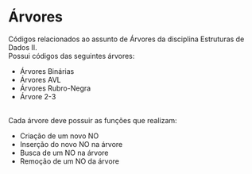 # Árvores
Códigos relacionados ao assunto de Árvores da disciplina Estruturas de Dados II.<br>
Possui códigos das seguintes árvores:
  - Árvores Binárias
  - Árvores AVL
  - Árvores Rubro-Negra
  - Árvore 2-3
<br>
Cada árvore deve possuir as funções que realizam:<br>

  - Criação de um novo NO
  - Inserção do novo NO na árvore
  - Busca de um NO na árvore
  - Remoção de um NO da árvore